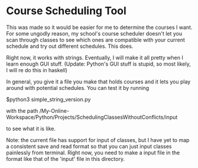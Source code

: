 # Course Scheduling Tool

This was made so it would be easier for me to determine the courses I want.
For some ungodly reason, my school's course scheduler doesn't let you 
scan through classes to see which ones are compatible with your current 
schedule and try out different schedules. This does.

Right now, it works with strings.
Eventually, I will make it all pretty when I learn enough GUI stuff.
    (Update: Python's GUI stuff is stupid, so most likely, I will re do this in haskell)

In general, you give it a file you make that holds courses and it lets you
play around with potential schedules. 
You can test it by running

$python3 simple_string_version.py

with the path /My-Online-Workspace/Python/Projects/SchedulingClassesWithoutConflicts/input

to see what it is like.



Note: the current file has support for input of classes, but I have yet to map a consistent save and read format so that you can just input classes painlessly from terminal. Right now, you need to make a input file in the format like that of the 'input' file in this directory.



